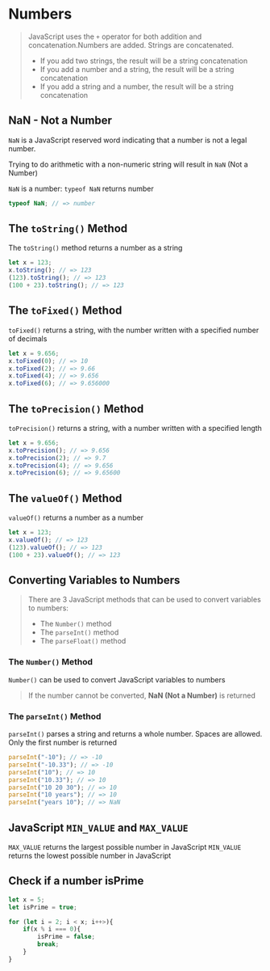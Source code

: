 # Numbers
> JavaScript uses the `+` operator for both addition and concatenation.Numbers are added. Strings are concatenated.
>- If you add two strings, the result will be a string concatenation
>- If you add a number and a string, the result will be a string concatenation
>- If you add a string and a number, the result will be a string concatenation
## NaN - Not a Number
`NaN` is a JavaScript reserved word indicating that a number is not a legal number.

Trying to do arithmetic with a non-numeric string will result in `NaN` (Not a Number)

`NaN` is a number: `typeof NaN` returns number
```js
typeof NaN; // => number
```
## The `toString()` Method
The `toString()` method returns a number as a string
```js
let x = 123;
x.toString(); // => 123
(123).toString(); // => 123
(100 + 23).toString(); // => 123
```
## The `toFixed()` Method
`toFixed()` returns a string, with the number written with a specified number of decimals
```js
let x = 9.656;
x.toFixed(0); // => 10
x.toFixed(2); // => 9.66
x.toFixed(4); // => 9.656
x.toFixed(6); // => 9.656000
```
## The `toPrecision()` Method
`toPrecision()` returns a string, with a number written with a specified length
```js
let x = 9.656;
x.toPrecision(); // => 9.656
x.toPrecision(2); // => 9.7
x.toPrecision(4); // => 9.656
x.toPrecision(6); // => 9.65600
```
## The `valueOf()` Method
`valueOf()` returns a number as a number
```js
let x = 123;
x.valueOf(); // => 123
(123).valueOf(); // => 123
(100 + 23).valueOf(); // => 123
```

##  Converting Variables to Numbers
> There are 3 JavaScript methods that can be used to convert variables to numbers:
>- The `Number()` method
>- The `parseInt()` method
>- The `parseFloat()` method
 ### The `Number()` Method
`Number()` can be used to convert JavaScript variables to numbers
> If the number cannot be converted, **NaN (Not a Number)** is returned
### The `parseInt()` Method
`parseInt()` parses a string and returns a whole number. Spaces are allowed. Only the first number is returned
```js
parseInt("-10"); // => -10
parseInt("-10.33"); // => -10
parseInt("10"); // => 10
parseInt("10.33"); // => 10
parseInt("10 20 30"); // => 10
parseInt("10 years"); // => 10
parseInt("years 10"); // => NaN
```
## JavaScript `MIN_VALUE` and `MAX_VALUE`
`MAX_VALUE` returns the largest possible number in JavaScript
`MIN_VALUE` returns the lowest possible number in JavaScript

## Check if a number isPrime 

```js
let x = 5;
let isPrime = true;

for (let i = 2; i < x; i++>){
    if(x % i === 0){
        isPrime = false;
        break;
    }
}
```





